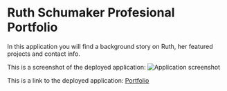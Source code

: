 # Ruth Schumaker Profesional Portfolio

In this application you will find a background story on Ruth, her featured projects and contact info. 

This is a screenshot of the deployed application:
![Application screenshot](https://user-images.githubusercontent.com/63169637/89960565-3f604b80-dbf4-11ea-9ac5-6c0cff17c4a1.png)



This is a link to the deployed application:
[Portfolio](https://rschumaker6455.github.io/portfolio-2.0/)
